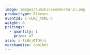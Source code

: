 ```yaml
---
image: images/sunshinesummermarin.png
producttype: Sleeves
eventId: c-vLkg_Y6KL-c
weight: 0
pricings:
  - quantity: 1
    price: 47
asin: s-lLHxjOTQ4-s
merchandise: comiket
---
```

